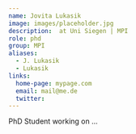 ```yaml
---
name: Jovita Lukasik
image: images/placeholder.jpg
description:  at Uni Siegen | MPI
role: phd
group: MPI
aliases:
  - J. Lukasik
  - Lukasik
links:
  home-page: mypage.com
  email: mail@me.de
  twitter: 
---
```


PhD Student working on ...
